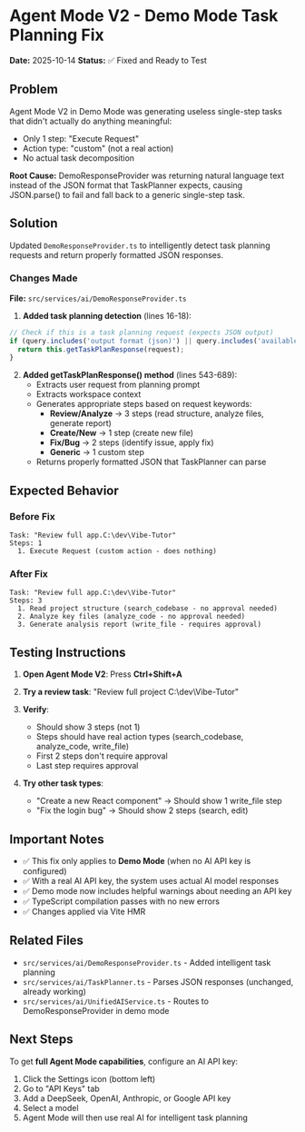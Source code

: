 # Agent Mode V2 - Demo Mode Task Planning Fix

**Date:** 2025-10-14
**Status:** ✅ Fixed and Ready to Test

## Problem

Agent Mode V2 in Demo Mode was generating useless single-step tasks that didn't actually do anything meaningful:
- Only 1 step: "Execute Request"
- Action type: "custom" (not a real action)
- No actual task decomposition

**Root Cause:** DemoResponseProvider was returning natural language text instead of the JSON format that TaskPlanner expects, causing JSON.parse() to fail and fall back to a generic single-step task.

## Solution

Updated `DemoResponseProvider.ts` to intelligently detect task planning requests and return properly formatted JSON responses.

### Changes Made

**File:** `src/services/ai/DemoResponseProvider.ts`

1. **Added task planning detection** (lines 16-18):
```typescript
// Check if this is a task planning request (expects JSON output)
if (query.includes('output format (json)') || query.includes('available actions:')) {
  return this.getTaskPlanResponse(request);
}
```

2. **Added getTaskPlanResponse() method** (lines 543-689):
   - Extracts user request from planning prompt
   - Extracts workspace context
   - Generates appropriate steps based on request keywords:
     - **Review/Analyze** → 3 steps (read structure, analyze files, generate report)
     - **Create/New** → 1 step (create new file)
     - **Fix/Bug** → 2 steps (identify issue, apply fix)
     - **Generic** → 1 custom step
   - Returns properly formatted JSON that TaskPlanner can parse

## Expected Behavior

### Before Fix
```
Task: "Review full app.C:\dev\Vibe-Tutor"
Steps: 1
  1. Execute Request (custom action - does nothing)
```

### After Fix
```
Task: "Review full app.C:\dev\Vibe-Tutor"
Steps: 3
  1. Read project structure (search_codebase - no approval needed)
  2. Analyze key files (analyze_code - no approval needed)
  3. Generate analysis report (write_file - requires approval)
```

## Testing Instructions

1. **Open Agent Mode V2**: Press **Ctrl+Shift+A**
2. **Try a review task**: "Review full project C:\dev\Vibe-Tutor"
3. **Verify**:
   - Should show 3 steps (not 1)
   - Steps should have real action types (search_codebase, analyze_code, write_file)
   - First 2 steps don't require approval
   - Last step requires approval

4. **Try other task types**:
   - "Create a new React component" → Should show 1 write_file step
   - "Fix the login bug" → Should show 2 steps (search, edit)

## Important Notes

- ✅ This fix only applies to **Demo Mode** (when no AI API key is configured)
- ✅ With a real AI API key, the system uses actual AI model responses
- ✅ Demo mode now includes helpful warnings about needing an API key
- ✅ TypeScript compilation passes with no new errors
- ✅ Changes applied via Vite HMR

## Related Files

- `src/services/ai/DemoResponseProvider.ts` - Added intelligent task planning
- `src/services/ai/TaskPlanner.ts` - Parses JSON responses (unchanged, already working)
- `src/services/ai/UnifiedAIService.ts` - Routes to DemoResponseProvider in demo mode

## Next Steps

To get **full Agent Mode capabilities**, configure an AI API key:
1. Click the Settings icon (bottom left)
2. Go to "API Keys" tab
3. Add a DeepSeek, OpenAI, Anthropic, or Google API key
4. Select a model
5. Agent Mode will then use real AI for intelligent task planning
